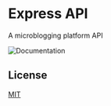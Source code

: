 # Express API

A microblogging platform API

![Documentation](https://i.ibb.co/F0SrwH0/Screenshot-2023-07-29-222954.png)

## License

[MIT](https://github.com/jazielloureiro/Express-API/blob/main/LICENSE)